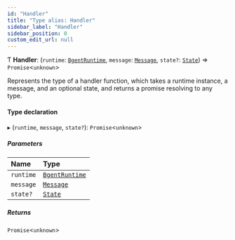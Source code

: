 ```yaml
---
id: "Handler"
title: "Type alias: Handler"
sidebar_label: "Handler"
sidebar_position: 0
custom_edit_url: null
---
```


Ƭ **Handler**: (`runtime`: [`BgentRuntime`](../classes/BgentRuntime.md), `message`: [`Message`](../interfaces/Message.md), `state?`: [`State`](../interfaces/State.md)) => `Promise`\<`unknown`\>

Represents the type of a handler function, which takes a runtime instance, a message, and an optional state, and returns a promise resolving to any type.

#### Type declaration

▸ (`runtime`, `message`, `state?`): `Promise`\<`unknown`\>

##### Parameters

| Name | Type |
| :------ | :------ |
| `runtime` | [`BgentRuntime`](../classes/BgentRuntime.md) |
| `message` | [`Message`](../interfaces/Message.md) |
| `state?` | [`State`](../interfaces/State.md) |

##### Returns

`Promise`\<`unknown`\>
